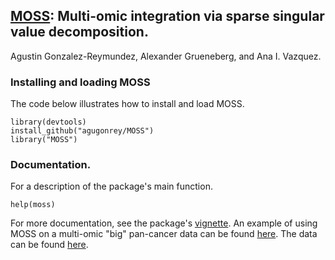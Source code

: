 ## [MOSS](https://www.google.com/search?q=moss&tbm=isch&ved=2ahUKEwjyyJ36kObpAhURc60KHfv7D5EQ2-cCegQIABAA&oq=moss&gs_lcp=CgNpbWcQAzIECCMQJzIECCMQJzIECAAQQzIECAAQQzIFCAAQgwEyBQgAEIMBMgQIABBDMgQIABBDMgQIABBDMgUIABCDAToCCABQ3Z4BWJupAWC7rAFoAHAAeACAAZQBiAGtDJIBBDAuMTOYAQCgAQGqAQtnd3Mtd2l6LWltZw&sclient=img&ei=w9jXXrLbB5HmtQX797-ICQ&bih=966&biw=1920&client=firefox-b-1-d&safe=active): Multi-omic integration via sparse singular value decomposition.

Agustin Gonzalez-Reymundez, Alexander Grueneberg, and Ana I. Vazquez.

### Installing and loading MOSS

  The code below illustrates how to install and load MOSS.

```{r echo=T}
library(devtools)
install_github("agugonrey/MOSS")
library("MOSS")
```  

### Documentation.

  For a description of the package's main function. 

```{r echo=T}
help(moss)
```

  For more documentation, see the package's [vignette](https://github.com/agugonrey/MOSS/blob/master/inst/doc/MOSS_working_example.pdf). An example of using MOSS on a multi-omic "big" pan-cancer data can be found [here](https://github.com/agugonrey/MOSS/blob/master/vignettes/MOSS_pancancer_example.pdf). The data can be found [here](https://data.mendeley.com/datasets/r8p67nfjc8/1).

